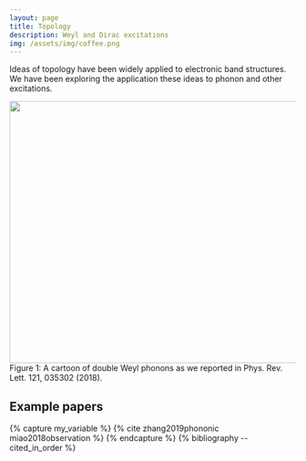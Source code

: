 ```yaml
---
layout: page
title: Topology
description: Weyl and Dirac excitations
img: /assets/img/coffee.png
---
```


Ideas of topology have been widely applied to electronic band structures. We have been exploring the application these ideas to phonon and other excitations.

<center><img src="{{ site.baseurl }}/assets/img/Weyl.png" height="460" width="630"></center>
<div class="col three caption">
    Figure 1: A cartoon of double Weyl phonons as we reported in Phys. Rev. Lett. 121, 035302 (2018).
</div>


## Example papers
{% capture my_variable %}
{% cite zhang2019phononic miao2018observation %}
{% endcapture %}
{% bibliography --cited_in_order %}
